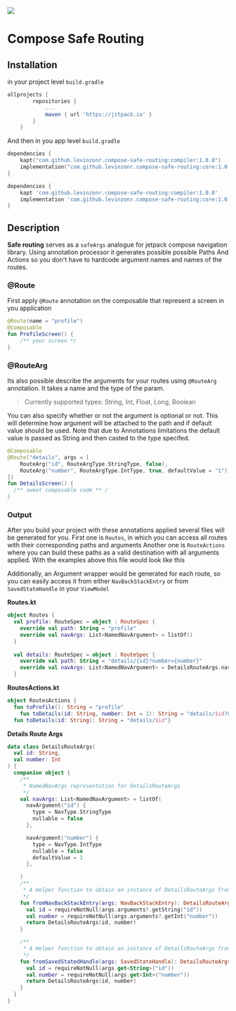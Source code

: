 [![](https://jitpack.io/v/levinzonr/compose-safe-routing.svg)](https://jitpack.io/#levinzonr/compose-safe-routing)

# Compose Safe Routing

## Installation

in your project level `build.gradle`
```gradle
allprojects {
		repositories {
			...
			maven { url 'https://jitpack.io' }
		}
	}
```
And then in you app level `build.gradle`
```kotlin
dependencies { 
    kapt("com.github.levinzonr.compose-safe-routing:compiler:1.0.0")
    implementation("com.github.levinzonr.compose-safe-routing:core:1.0.0")
}
```

```groovy
dependencies {
    kapt 'com.github.levinzonr.compose-safe-routing:compiler:1.0.0'
    implementation 'com.github.levinzonr.compose-safe-routing:core:1.0.0'
}

```

## Description
**Safe routing** serves as a `safeArgs` analogue for jetpack compose navigation library. Using annotation processor
it generates possible possible Paths And Actions so you don't have to hardcode argument names and names of the routes.

### @Route
First apply `@Route` annotation on the composable that represent a screen in you application
```kotlin
@Route(name = "profile")
@Composable
fun ProfileScreen() {
    /** your screen */
}
```

### @RouteArg
Its also possible describe the arguments for your routes using `@RouteArg` annotation. It takes a name and the type of the param. 

> Currently supported types: String, Int, Float, Long, Boolean

You can also specify whether or not the argument is optional or not. This will determine how argument will be attached to the path and if default value should be used. Note that due to Annotations  limitations the default value is passed as String and then casted to the type specifed.



```kotlin
@Composable
@Route("details", args = [
    RouteArg("id", RouteArgType.StringType, false),
    RouteArg("number", RouteArgType.IntType, true, defaultValue = "1"),
]) 
fun DetailsScreen() {
  /** sweet composable code ** /
}
```

### Output
After you build your project with these annotations applied several files will be generated for you. First one is `Routes`, in which you can access all routes with their corresponding paths and arguments
Another one is `RouteActions` where you can build these paths as a valid destination with all arguments applied. With the examples above this file would look like this

Additionally, an Argument wrapper would be generated for each route, so you can easily access it from either `NavBackStackEntry` or from `SavedStateHandle` in your `ViewModel`

**Routes.kt**

```kotlin
object Routes {
  val profile: RouteSpec = object : RouteSpec {
    override val path: String = "profile"
    override val navArgs: List<NamedNavArgument> = listOf()
  }
  
  val details: RouteSpec = object : RouteSpec {
    override val path: String = "details/{id}?number={number}"
    override val navArgs: List<NamedNavArgument> = DetailsRouteArgs.navArgs
  }

```

**RoutesActions.kt**
```kotlin
object RoutesActions {
  fun toProfile(): String = "profile"
	fun toDetails(id: String, number: Int = 1): String = "details/$id?number=$number"
  fun toDetails(id: String): String = "details/$id"}
```

**Details Route Args**

```kotlin
data class DetailsRouteArgs(
  val id: String,
  val number: Int
) {
  companion object {
    /**
     * NamedNavArgs representation for DetailsRouteArgs
     */
    val navArgs: List<NamedNavArgument> = listOf(
      navArgument("id") {
        type = NavType.StringType 
        nullable = false
      },

      navArgument("number") {
        type = NavType.IntType 
        nullable = false
        defaultValue = 1
      },

    )
    /**
     * A Helper function to obtain an instance of DetailsRouteArgs from NavBackStackEntry
     */
    fun fromNavBackStackEntry(args: NavBackStackEntry): DetailsRouteArgs {
      val id = requireNotNull(args.arguments?.getString("id"))
      val number = requireNotNull(args.arguments?.getInt("number"))
      return DetailsRouteArgs(id, number)
    }

    /**
     * A Helper function to obtain an instance of DetailsRouteArgs from SavedStateHandle
     */
    fun fromSavedStatedHandle(args: SavedStateHandle): DetailsRouteArgs {
      val id = requireNotNull(args.get<String>("id"))
      val number = requireNotNull(args.get<Int>("number"))
      return DetailsRouteArgs(id, number)
    }
  }
}
```

